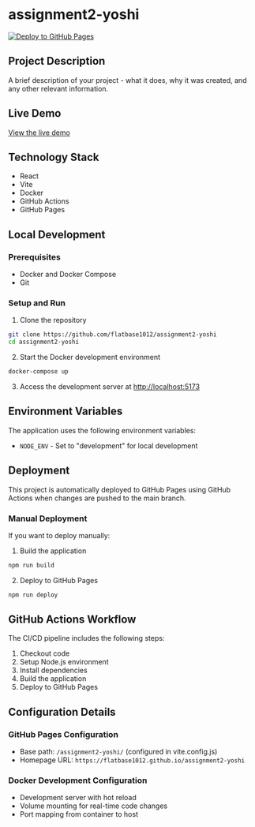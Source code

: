 # assignment2-yoshi

[![Deploy to GitHub Pages](https://github.com/yourusername/your-repo-name/actions/workflows/deploy.yml/badge.svg)](https://github.com/flatbase1012/assignment2-yoshi/actions/workflows/deploy.yml)

## Project Description
A brief description of your project - what it does, why it was created, and any other relevant information.

## Live Demo
[View the live demo](https://flatbase1012.github.io/assignment2-yoshi)

## Technology Stack
- React
- Vite
- Docker
- GitHub Actions
- GitHub Pages

## Local Development

### Prerequisites
- Docker and Docker Compose
- Git

### Setup and Run

1. Clone the repository
```bash
git clone https://github.com/flatbase1012/assignment2-yoshi
cd assignment2-yoshi
```

2. Start the Docker development environment
```bash
docker-compose up
```

3. Access the development server at [http://localhost:5173](http://localhost:5173)

## Environment Variables
The application uses the following environment variables:
- `NODE_ENV` - Set to "development" for local development

## Deployment

This project is automatically deployed to GitHub Pages using GitHub Actions when changes are pushed to the main branch.

### Manual Deployment
If you want to deploy manually:

1. Build the application
```bash
npm run build
```

2. Deploy to GitHub Pages
```bash
npm run deploy
```

## GitHub Actions Workflow

The CI/CD pipeline includes the following steps:
1. Checkout code
2. Setup Node.js environment
3. Install dependencies
4. Build the application
5. Deploy to GitHub Pages

## Configuration Details

### GitHub Pages Configuration
- Base path: `/assignment2-yoshi/` (configured in vite.config.js)
- Homepage URL: `https://flatbase1012.github.io/assignment2-yoshi`

### Docker Development Configuration
- Development server with hot reload
- Volume mounting for real-time code changes
- Port mapping from container to host  
 